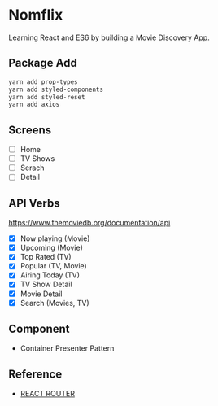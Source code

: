 # Nomflix

Learning React and ES6 by building a Movie Discovery App.

## Package Add

```bash
yarn add prop-types
yarn add styled-components
yarn add styled-reset
yarn add axios
```

## Screens

- [ ] Home
- [ ] TV Shows
- [ ] Serach
- [ ] Detail

## API Verbs

https://www.themoviedb.org/documentation/api

- [x] Now playing (Movie)
- [x] Upcoming (Movie)
- [x] Top Rated (TV)
- [x] Popular (TV, Movie)
- [x] Airing Today (TV)
- [x] TV Show Detail
- [x] Movie Detail
- [x] Search (Movies, TV)

## Component

- Container Presenter Pattern

## Reference

- [REACT ROUTER](https://reacttraining.com/react-router/web/guides/quick-start)
